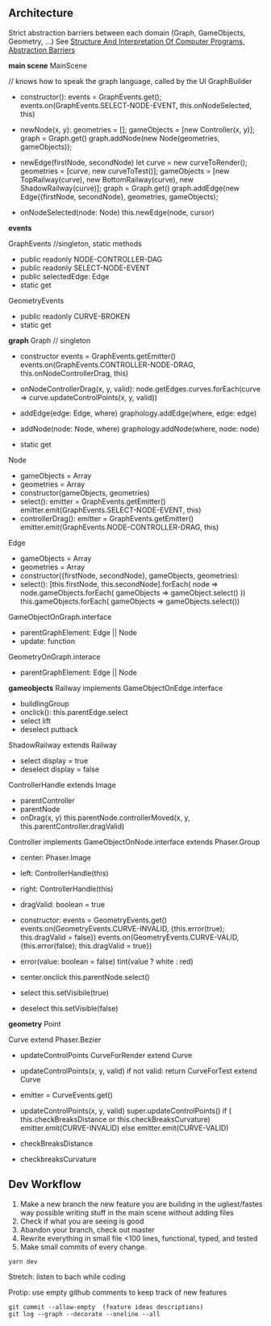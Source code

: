 ## Architecture

Strict abstraction barriers between each domain (Graph, GameObjects, Geometry, ...)
See [Structure And Interpretation Of Computer Programs, Abstraction Barriers](https://mitpress.mit.edu/sites/default/files/sicp/full-text/book/book-Z-H-14.html#%_sec_2.1.2)

**main scene**
MainScene

// knows how to speak the graph language, called by the UI
GraphBuilder
- constructor():
	events = GraphEvents.get();
    events.on(GraphEvents.SELECT-NODE-EVENT, this.onNodeSelected, this)

- newNode(x, y):
	geometries = [];
    gameObjects = [new Controller(x, y)];
	graph = Graph.get()
    graph.addNode(new Node(geometries, gameObjects));
	
- newEdge(firstNode, secondNode)
    let curve = new curveToRender();
	geometries = [curve, new curveToTest()];
    gameObjects = [new TopRailway(curve), new BottomRailway(curve), new ShadowRailway(curve)];
	graph = Graph.get()
	graph.addEdge(new Edge({firstNode, secondNode}, geometries, gameObjects);

- onNodeSelected(node: Node)
	this.newEdge(node, cursor)

**events**

GraphEvents //singleton, static methods
- public readonly NODE-CONTROLLER-DAG
- public readonly SELECT-NODE-EVENT
- public selectedEdge: Edge
- static get

GeometryEvents
- public readonly CURVE-BROKEN
- static get

**graph**
Graph // singleton
- constructor
	events = GraphEvents.getEmitter()
    events.on(GraphEvents.CONTROLLER-NODE-DRAG, this.onNodeControllerDrag, this)

- onNodeControllerDrag(x, y, valid):
    node.getEdges.curves.forEach(curve => curve.updateControlPoints(x, y, valid))

- addEdge(edge: Edge, where)
	graphology.addEdge(where, edge: edge)
- addNode(node: Node, where)
	graphology.addNode(where, node: node)

- static get

Node
- gameObjects = Array<GameObjectsOnGraph>
- geometries = Array<GeometryOnGraph>
- constructor(gameObjects, geometries)
- select():
	emitter = GraphEvents.getEmitter()
    emitter.emit(GraphEvents.SELECT-NODE-EVENT, this)
- controllerDrag():
	emitter = GraphEvents.getEmitter()
    emitter.emit(GraphEvents.NODE-CONTROLLER-DRAG, this)

Edge
- gameObjects = Array<GameObjectsOnGraph>
- geometries = Array<GeometryOnGraph>
- constructor({firstNode, secondNode}, gameObjects, geometries):
- select():
	[this.firstNode, this.secondNode].forEach(
		node => node.gameObjects.forEach(
			gameObjects => gameObject.select()
	))
    this.gameObjects.forEach(
        gameObjects => gameObjects.select())

GameObjectOnGraph.interface
- parentGraphElement: Edge || Node
- update: function

GeometryOnGraph.interace
- parentGraphElement: Edge || Node


**gameobjects**
Railway implements GameObjectOnEdge.interface
- buildlingGroup
- onclick():
	this.parentEdge.select
- select
	lift
- deselect
	putback

ShadowRailway extends Railway
- select 
	display = true
- deselect
	display = false

ControllerHandle extends Image
- parentController
- parentNode
- onDrag(x, y)
	this.parentNode.controllerMoved(x, y, this.parentController.dragValid)

Controller implements GameObjectOnNode.interface extends Phaser.Group
- center: Phaser.Image
- left: ControllerHandle(this)
- right: ControllerHandle(this)
- dragValid: boolean = true
- constructor:
	events = GeometryEvents.get()
	events.on(GeometryEvents.CURVE-INVALID, {this.error(true); this.dragValid = false})
	events.on(GeometryEvents.CURVE-VALID, {this.error(false); this.dragValid = true})

- error(value: boolean = false)
	 tint(value ? white : red)
- center.onclick
	this.parentNode.select()
- select
	this.setVisibile(true)
- deselect
	this.setVisible(false)

**geometry**
Point

Curve extend Phaser.Bezier
- updateControlPoints
CurveForRender extend Curve
- updateControlPoints(x, y, valid)
	if not valid: return
CurveForTest extend Curve
- emitter = CurveEvents.get()
- updateControlPoints(x, y, valid)
	super.updateControlPoints()
    if ( this.checkBreaksDistance or  this.checkBreaksCurvature)
		emitter.emit(CURVE-INVALID)
    else
		emitter.emit(CURVE-VALID)

- checkBreaksDistance	
- checkbreaksCurvature



## Dev Workflow

1. Make a new branch the new feature you are building in the ugliest/fastes way possible writing stuff in the main scene without adding files
2. Check if what you are seeing is good
3. Abandon your branch, check out master
4. Rewrite everything in small file <100 lines, functional, typed, and tested
5. Make small commits of every change.

```
yarn dev
```

Stretch: listen to bach while coding

Protip: use empty github comments to keep track of new features

```
git commit --allow-empty  (feature ideas descriptions)
git log --graph --decorate --oneline --all
```
